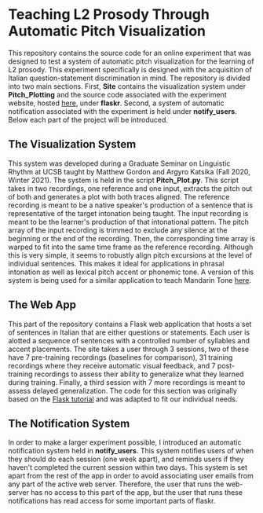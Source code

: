 # Teaching L2 Prosody Through Automatic Pitch Visualization

This repository contains the source code for an online experiment that was designed to test a system of automatic pitch visualization
for the learning of L2 prosody. This experiment specifically is designed with the acquisition of Italian question-statement
discrimination in mind. The repository is divided into two main sections. First, **Site** contains the visualization system under **Pitch_Plotting**
and the source code associated with the experiment website, hosted [here](https://prosody.delafuentealvarez.com), under **flaskr**.
Second, a system of automatic notification associated with the experiment is held under **notify_users**.
Below each part of the project will be introduced.

## The Visualization System

This system was developed during a Graduate Seminar on Linguistic Rhythm at UCSB taught by Matthew Gordon and Argyro Katsika (Fall 2020, Winter 2021).
The system is held in the script **Pitch_Plot.py**. This script takes in two recordings, one reference and one input,
extracts the pitch out of both and generates a plot with both traces aligned. The reference recording is meant to be 
a native speaker's production of a sentence that is representative of the target intonation being taught. The input recording 
is meant to be the learner's production of that intonational pattern. The pitch array of the input recording is trimmed to exclude
any silence at the beginning or the end of the recording. Then, the corresponding time array is warped to fit into the same time frame
as the reference recording. Although this is very simple, it seems to robustly align pitch excursions at the level of individual sentences. 
This makes it ideal for applications in phrasal intonation as well as lexical pitch accent or phonemic tone. A version of this system is being 
used for a similar application to teach Mandarin Tone [here](https://pitchperfect.training).

## The Web App

This part of the repository contains a Flask web application that hosts a set of sentences in Italian that are either questions or statements.
Each user is alotted a sequence of sentences with a controlled number of syllables and accent placements. The site takes a user through 3 sessions,
two of these have 7 pre-training recordings (baselines for comparison), 31 training recordings where they receive automatic visual feedback,
and 7 post-training recordings to assess their ability to generalize what they learned during training. Finally, a third session with 7 more
recordings is meant to assess delayed generalization. The code for this section was originally based on the [Flask tutorial](https://flask.palletsprojects.com/en/2.0.x/tutorial/index.html)
and was adapted to fit our individual needs.

## The Notification System

In order to make a larger experiment possible, I introduced an automatic notification system held in **notify_users**. This system notifies users of when they should do each session 
(one week apart), and reminds users if they haven't completed the current session within two days. This system is set apart from the rest of the app in order to 
avoid associating user emails from any part of the active web server. Therefore, the user that runs the web-server has no access to this part of the app, but the 
user that runs these notifications has read access for some important parts of flaskr.
